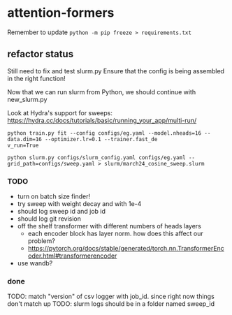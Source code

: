 # attention-formers

Remember to update `python -m pip freeze > requirements.txt`

## refactor status
Still need to fix and test slurm.py
Ensure that the config is being assembled in the right function!

Now that we can run slurm from Python, we should continue with new_slurm.py

Look at Hydra's support for sweeps: https://hydra.cc/docs/tutorials/basic/running_your_app/multi-run/

```
python train.py fit --config configs/eg.yaml --model.nheads=16 --data.dim=16 --optimizer.lr=0.1 --trainer.fast_de
v_run=True
```

```
python slurm.py configs/slurm_config.yaml configs/eg.yaml --grid_path=configs/sweep.yaml > slurm/march24_cosine_sweep.slurm
```

### TODO
- turn on batch size finder!
- try sweep with weight decay and with 1e-4
- should log sweep id and job id
- should log git revision
- off the shelf transformer with different numbers of heads layers
    - each encoder block has layer norm. how does this affect our problem?
    - https://pytorch.org/docs/stable/generated/torch.nn.TransformerEncoder.html#transformerencoder
- use wandb?

### done
TODO: match "version" of csv logger with job_id. since right now things don't match up
TODO: slurm logs should be in a folder named sweep_id